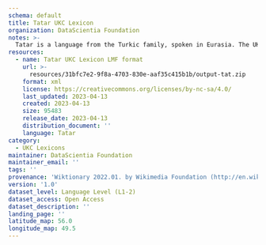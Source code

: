 ```yaml
---
schema: default
title: Tatar UKC Lexicon
organization: DataScientia Foundation
notes: >-
  Tatar is a language from the Turkic family, spoken in Eurasia. The UKC Lexicon of Tatar is represented as a lexico-semantic network. It consists of words, word senses, synsets, as well as sense-level and synset-level relationships.
resources:
  - name: Tatar UKC Lexicon LMF format
    url: >-
      resources/31bfc7e2-9f8a-4703-830e-aaf35c415b1b/output-tat.zip
    format: xml
    license: https://creativecommons.org/licenses/by-nc-sa/4.0/
    last_updated: 2023-04-13
    created: 2023-04-13
    size: 95483
    release_date: 2023-04-13
    distribution_document: ''
    language: Tatar
category:
  - UKC Lexicons
maintainer: DataScientia Foundation
maintainer_email: ''
tags: ''
provenance: 'Wiktionary 2022.01. by Wikimedia Foundation (http://en.wiktionary.org); CogNet 2.1 by Khuyagbaatar Batsuren, National University of Mongolia (http://cognet.ukc.disi.unitn.it); KinDiv: Kinship Diversity 1.0 by Temuulen Khishigsuren (http://ukc.disi.unitn.it/index.php/kinship/); UniMet: Universal Metonymy 1.0 by Temuulen Khishigsuren and Gábor Bella (http://ukc.disi.unitn.it/index.php/metonymy/); MorphyNet 2.0 by Gábor Bella and Khuyagbaatar Batsuren (http://ukc.disi.unitn.it/index.php/morphynet/); Antonymy 1.0 by Gábor Bella (http://ukc.datascientia.eu); NorthEuraLex 0.9 by Johannes Dellert and Gerhard Jäger, Eberhard Karls Universität Tübingen (http://northeuralex.org/); Princeton WordNet 2.1 by Princeton University (https://wordnet.princeton.edu)'
version: '1.0'
dataset_level: Language Level (L1-2)
dataset_access: Open Access
dataset_description: ''
landing_page: ''
latitude_map: 56.0
longitude_map: 49.5
---
```

